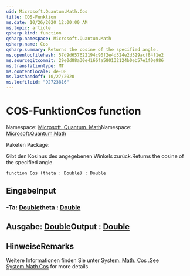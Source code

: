 ```yaml
---
uid: Microsoft.Quantum.Math.Cos
title: COS-Funktion
ms.date: 10/26/2020 12:00:00 AM
ms.topic: article
qsharp.kind: function
qsharp.namespace: Microsoft.Quantum.Math
qsharp.name: Cos
qsharp.summary: Returns the cosine of the specified angle.
ms.openlocfilehash: 57d9d657622194c90f2e4d324e2d529acf84f1e2
ms.sourcegitcommit: 29e0d88a30e4166fa580132124b0eb57e1f0e986
ms.translationtype: MT
ms.contentlocale: de-DE
ms.lasthandoff: 10/27/2020
ms.locfileid: "92723816"
---
```

# <a name="cos-function"></a><span data-ttu-id="a59cd-102">COS-Funktion</span><span class="sxs-lookup"><span data-stu-id="a59cd-102">Cos function</span></span>

<span data-ttu-id="a59cd-103">Namespace: [Microsoft. Quantum. Math](xref:Microsoft.Quantum.Math)</span><span class="sxs-lookup"><span data-stu-id="a59cd-103">Namespace: [Microsoft.Quantum.Math](xref:Microsoft.Quantum.Math)</span></span>

<span data-ttu-id="a59cd-104">Paketen [](https://nuget.org/packages/)</span><span class="sxs-lookup"><span data-stu-id="a59cd-104">Package: [](https://nuget.org/packages/)</span></span>


<span data-ttu-id="a59cd-105">Gibt den Kosinus des angegebenen Winkels zurück.</span><span class="sxs-lookup"><span data-stu-id="a59cd-105">Returns the cosine of the specified angle.</span></span>

```qsharp
function Cos (theta : Double) : Double
```


## <a name="input"></a><span data-ttu-id="a59cd-106">Eingabe</span><span class="sxs-lookup"><span data-stu-id="a59cd-106">Input</span></span>

### <a name="theta--double"></a><span data-ttu-id="a59cd-107">-Ta: [Double](xref:microsoft.quantum.lang-ref.double)</span><span class="sxs-lookup"><span data-stu-id="a59cd-107">theta : [Double](xref:microsoft.quantum.lang-ref.double)</span></span>





## <a name="output--double"></a><span data-ttu-id="a59cd-108">Ausgabe: [Double](xref:microsoft.quantum.lang-ref.double)</span><span class="sxs-lookup"><span data-stu-id="a59cd-108">Output : [Double](xref:microsoft.quantum.lang-ref.double)</span></span>



## <a name="remarks"></a><span data-ttu-id="a59cd-109">Hinweise</span><span class="sxs-lookup"><span data-stu-id="a59cd-109">Remarks</span></span>

<span data-ttu-id="a59cd-110">Weitere Informationen finden Sie unter [System. Math. Cos](https://docs.microsoft.com/dotnet/api/system.math.cos) .</span><span class="sxs-lookup"><span data-stu-id="a59cd-110">See [System.Math.Cos](https://docs.microsoft.com/dotnet/api/system.math.cos) for more details.</span></span>